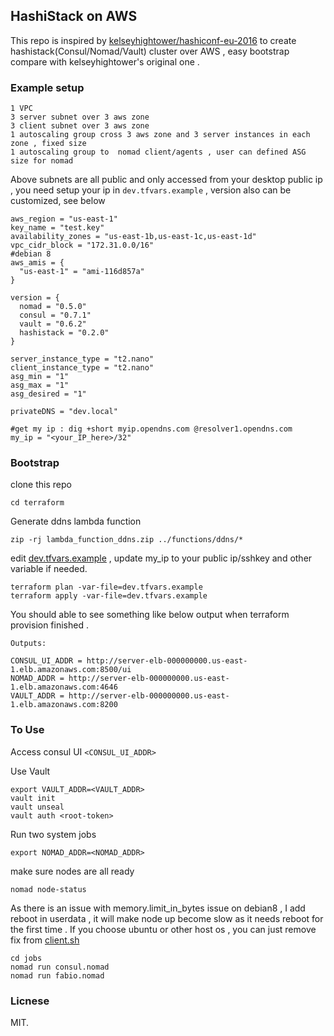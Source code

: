 ## HashiStack on AWS

This repo is inspired by [kelseyhightower/hashiconf-eu-2016](https://github.com/kelseyhightower/hashiconf-eu-2016) to create hashistack(Consul/Nomad/Vault) cluster over AWS , easy bootstrap compare with  kelseyhightower's original one . 

### Example setup
```
1 VPC
3 server subnet over 3 aws zone
3 client subnet over 3 aws zone
1 autoscaling group cross 3 aws zone and 3 server instances in each zone , fixed size
1 autoscaling group to  nomad client/agents , user can defined ASG size for nomad
```
Above subnets are all public and only accessed from your desktop public ip , you need setup your ip in `dev.tfvars.example` , version also can be customized, see below 

```
aws_region = "us-east-1"
key_name = "test.key"
availability_zones = "us-east-1b,us-east-1c,us-east-1d"
vpc_cidr_block = "172.31.0.0/16"
#debian 8
aws_amis = {
  "us-east-1" = "ami-116d857a"
}

version = {
  nomad = "0.5.0"
  consul = "0.7.1"
  vault = "0.6.2"
  hashistack = "0.2.0"
}

server_instance_type = "t2.nano"
client_instance_type = "t2.nano"
asg_min = "1"
asg_max = "1"
asg_desired = "1"

privateDNS = "dev.local"

#get my ip : dig +short myip.opendns.com @resolver1.opendns.com
my_ip = "<your_IP_here>/32"
```

### Bootstrap
clone this repo
```
cd terraform
```

Generate ddns lambda function
```
zip -rj lambda_function_ddns.zip ../functions/ddns/*
```

edit [dev.tfvars.example](terraform/dev.tfvars.example) , update my_ip to your public ip/sshkey and other variable if needed.

```
terraform plan -var-file=dev.tfvars.example
terraform apply -var-file=dev.tfvars.example
```

You should able to see something like below output when terraform provision finished .

```
Outputs:

CONSUL_UI_ADDR = http://server-elb-000000000.us-east-1.elb.amazonaws.com:8500/ui
NOMAD_ADDR = http://server-elb-000000000.us-east-1.elb.amazonaws.com:4646
VAULT_ADDR = http://server-elb-000000000.us-east-1.elb.amazonaws.com:8200
```

### To Use

Access consul UI
`<CONSUL_UI_ADDR>`

Use Vault
```
export VAULT_ADDR=<VAULT_ADDR>
vault init
vault unseal
vault auth <root-token>
```
Run two system jobs
```
export NOMAD_ADDR=<NOMAD_ADDR>
```
make sure nodes are all ready

`nomad node-status`

As there is an issue with memory.limit_in_bytes issue on debian8 , I add reboot in userdata , it will make node up become slow as it needs reboot for the first time . If you choose ubuntu or other host os , you can just remove fix from [client.sh](userdata/client.sh) 
```
cd jobs
nomad run consul.nomad
nomad run fabio.nomad
```


### Licnese
MIT.